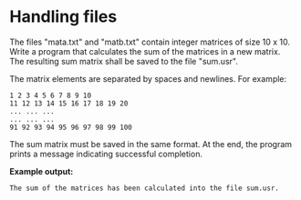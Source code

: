 # Handling files

The files "mata.txt" and "matb.txt" contain integer matrices of size 10 x 10. Write a program that calculates the sum of the matrices in a new matrix. The resulting sum matrix shall be saved to the file "sum.usr".

The matrix elements are separated by spaces and newlines. For example:

```
1 2 3 4 5 6 7 8 9 10
11 12 13 14 15 16 17 18 19 20
... ... ...
... ... ...
91 92 93 94 95 96 97 98 99 100
```

The sum matrix must be saved in the same format. At the end, the program prints a message indicating successful completion.

**Example output:**

```
The sum of the matrices has been calculated into the file sum.usr.
```